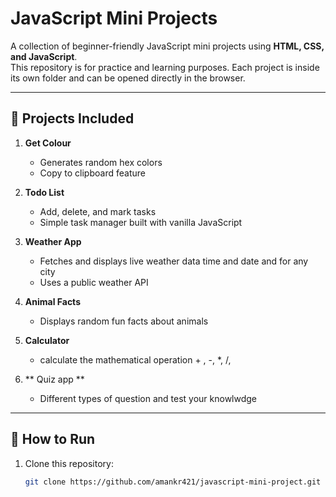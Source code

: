 # JavaScript Mini Projects

A collection of beginner-friendly JavaScript mini projects using **HTML, CSS, and JavaScript**.  
This repository is for practice and learning purposes. Each project is inside its own folder and can be opened directly in the browser.

---

## 📂 Projects Included

1. **Get Colour**
   - Generates random hex colors
   - Copy to clipboard feature

2. **Todo List**
   - Add, delete, and mark tasks
   - Simple task manager built with vanilla JavaScript

3. **Weather App**
   - Fetches and displays live weather data time and date and for any city
   - Uses a public weather API

4. **Animal Facts**
   - Displays random fun facts about animals

4. **Calculator**
   - calculate the mathematical operation + , -, *, /, 

5. ** Quiz app **
   - Different types of question and test your knowlwdge 


---

## 🚀 How to Run

1. Clone this repository:
   ```bash
   git clone https://github.com/amankr421/javascript-mini-project.git
